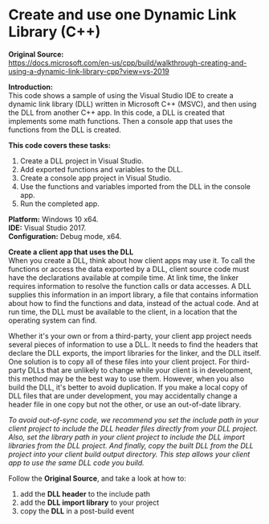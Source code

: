 # Create and use one Dynamic Link Library (C++)

**Original Source:**  
https://docs.microsoft.com/en-us/cpp/build/walkthrough-creating-and-using-a-dynamic-link-library-cpp?view=vs-2019  

**Introduction:**  
This code shows a sample of using the Visual Studio IDE to create a dynamic link library (DLL) written in Microsoft C++ (MSVC), and then using the DLL from another C++ app. In this code, a DLL is created that implements some math functions. Then a console app that uses the functions from the DLL is created.  

**This code covers these tasks:**
1. Create a DLL project in Visual Studio.
2. Add exported functions and variables to the DLL.
3. Create a console app project in Visual Studio.
4. Use the functions and variables imported from the DLL in the console app.
5. Run the completed app.  

**Platform:** Windows 10 x64.  
**IDE:** Visual Studio 2017.  
**Configuration:** Debug mode, x64.  

**Create a client app that uses the DLL**  
When you create a DLL, think about how client apps may use it. To call the functions or access the data exported by a DLL, client source code must have the declarations available at compile time. At link time, the linker requires information to resolve the function calls or data accesses. A DLL supplies this information in an import library, a file that contains information about how to find the functions and data, instead of the actual code. And at run time, the DLL must be available to the client, in a location that the operating system can find.

Whether it's your own or from a third-party, your client app project needs several pieces of information to use a DLL. It needs to find the headers that declare the DLL exports, the import libraries for the linker, and the DLL itself. One solution is to copy all of these files into your client project. For third-party DLLs that are unlikely to change while your client is in development, this method may be the best way to use them. However, when you also build the DLL, it's better to avoid duplication. If you make a local copy of DLL files that are under development, you may accidentally change a header file in one copy but not the other, or use an out-of-date library.

*To avoid out-of-sync code, we recommend you set the include path in your client project to include the DLL header files directly from your DLL project. Also, set the library path in your client project to include the DLL import libraries from the DLL project. And finally, copy the built DLL from the DLL project into your client build output directory. This step allows your client app to use the same DLL code you build.*  

Follow the **Original Source**, and take a look at how to:  
1. add the **DLL header** to the include path
2. add the **DLL import library** to your project
3. copy the **DLL** in a post-build event
